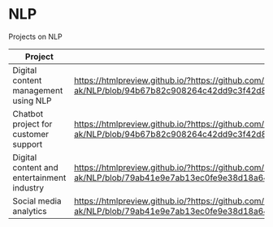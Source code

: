 # NLP
Projects on NLP

| Project                                    | Link to HTML file                                                                                                                                                                                         |   |   |   |
|--------------------------------------------|-----------------------------------------------------------------------------------------------------------------------------------------------------------------------------------------------------------|---|---|---|
| Digital content management using NLP       | https://htmlpreview.github.io/?https://github.com/rohith-ak/NLP/blob/94b67b82c908264c42dd9c3f42d8e3f5ccfff15e/Statistical_NLP/NLP_project_Digital_content_Management_Customer_support%20(2).html          |   |   |   |
| Chatbot project for customer support       | https://htmlpreview.github.io/?https://github.com/rohith-ak/NLP/blob/94b67b82c908264c42dd9c3f42d8e3f5ccfff15e/Statistical_NLP/NLP_project_Digital_content_Management_Customer_support%20(2).html          |   |   |   |
| Digital content and entertainment industry | https://htmlpreview.github.io/?https://github.com/rohith-ak/NLP/blob/79ab41e9e7ab13ec0fe9e38d18a640b2511859bf/Sequential_NLP/NLP_Project_Digital_content_and_entertainment_industry_SarcasmDetection.html |   |   |   |
| Social media analytics                     | https://htmlpreview.github.io/?https://github.com/rohith-ak/NLP/blob/79ab41e9e7ab13ec0fe9e38d18a640b2511859bf/Sequential_NLP/NLP_Project_Digital_content_and_entertainment_industry_SarcasmDetection.html |   |   |   |

